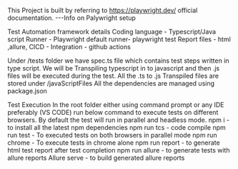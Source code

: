 This Project is built by referring to https://playwright.dev/ official documentation.
---Info on Palywright setup

Test Automation framework details
Coding language - Typescript/Java script
Runner - Playwright default runner- playwright test
Report files  - html ,allure, 
CICD - Integration  - github actions

Under /tests folder we have spec.ts file which contains test steps written in type script.
We will be Transpiling  typescript in to javascript and then .js files will be executed during the test. 
All the .ts to .js Transpiled files are stored under /javaScriptFiles
All the dependencies are managed using package.json

Test Execution
In the root folder either using command prompt or any IDE preferably (VS CODE) run below command to execute tests on different browsers.
By default the test will run in parallel and headless mode. 
npm i  - to install all the latest npm dependencies 
npm run tcs - code compile
npm run test - To executed tests on both browsers in parallel mode
npm run chrome - To execute tests in chrome alone
npm run report - to generate html test report after test completion
npm run allure - to generate tests with allure reports
Allure serve -  to build generated allure reports 







